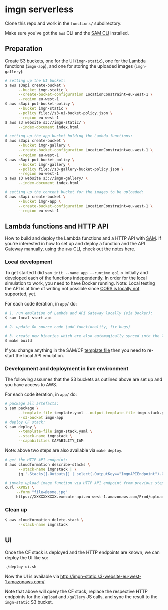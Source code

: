 # imgn serverless

Clone this repo and work in the `functions/` subdirectory.

Make sure you've got the `aws` CLI and the [SAM CLI](https://github.com/awslabs/aws-sam-cli) installed.

## Preparation

Create S3 buckets, one for the UI (`imgn-static`), one for the Lambda functions (`imgn-app`), and one for storing the uploaded images (`imgn-gallery`):

```bash
# setting up the UI bucket:
$ aws s3api create-bucket \
      --bucket imgn-static \
      --create-bucket-configuration LocationConstraint=eu-west-1 \
      --region eu-west-1
$ aws s3api put-bucket-policy \
      --bucket imgn-static \
      --policy file://s3-ui-bucket-policy.json \
      --region eu-west-1
$ aws s3 website s3://imgn-static/ \
      --index-document index.html

# setting up the app bucket holding the Lambda functions:
$ aws s3api create-bucket \
      --bucket imgn-gallery \
      --create-bucket-configuration LocationConstraint=eu-west-1 \
      --region eu-west-1
$ aws s3api put-bucket-policy \
      --bucket imgn-gallery \
      --policy file://s3-gallery-bucket-policy.json \
      --region eu-west-1
$ aws s3 website s3://imgn-gallery/ \
      --index-document index.html

# setting up the content bucket for the images to be uploaded:
$ aws s3api create-bucket \
      --bucket imgn-app \
      --create-bucket-configuration LocationConstraint=eu-west-1 \
      --region eu-west-1
```

## Lambda functions and HTTP API

How to build and deploy the Lambda functions and a HTTP API with [SAM](https://github.com/awslabs/serverless-application-model). If you're interested in how to set up and deploy a function and the API Gateway manually, using the `aws` CLI, check out the [notes](low-level/) here.

### Local development

To get started I did `sam init --name app --runtime go1.x` initially and developed each of the functions independently. In order for the local simulation to work, you need to have Docker running. Note: Local testing the API is at time of writing not possible since [CORS is locally not supported](https://github.com/awslabs/aws-sam-cli/issues/323), yet.

For each code iteration, in `app/` do:

```bash
# 1. run emulation of Lambda and API Gateway locally (via Docker):
$ sam local start-api

# 2. update Go source code (add functionality, fix bugs)

# 3. create new binaries which are also automagically synced into the local SAM runtime:
$ make build
```

If you change anything in the SAM/CF [template file](app/template.yaml) then you need to re-start the local API emulation.

### Development and deployment in live environment

The following assumes that the S3 buckets as outlined above are set up and you have access to AWS.

For each code iteration, in `app/` do:

```bash
# package all artefacts:
$ sam package \
      --template-file template.yaml --output-template-file imgn-stack.yaml \
      --s3-bucket imgn-app
# deploy CF stack:
$ sam deploy \
      --template-file imgn-stack.yaml \
      --stack-name imgnstack \
      --capabilities CAPABILITY_IAM
```

Note: above two steps are also available via `make deploy`.

```bash
# get the HTTP API endpoint:
$ aws cloudformation describe-stacks \
      --stack-name imgnstack | \
      jq '.Stacks[].Outputs[] | select(.OutputKey=="ImgnAPIEndpoint").OutputValue' -r

# invoke upload image function via HTTP API endpoint from previous step:
curl -XPOST \
     --form "file=@some.jpg" 
     https://XXXXXXXXXX.execute-api.eu-west-1.amazonaws.com/Prod/upload/
```

### Clean up

```bash
$ aws cloudformation delete-stack \
      --stack-name imgnstack
```

## UI

Once the CF stack is deployed and the HTTP endpoints are known, we can deploy the UI like so:

```bash
./deploy-ui.sh
```

Now the UI is available via http://imgn-static.s3-website-eu-west-1.amazonaws.com/.

Note that above will query the CF stack, replace the respective HTTP endpoints for the
`/upload` and `/gallery` JS calls, and sync the result to the `imgn-static` S3 bucket.